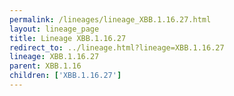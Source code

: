 ```yaml
---
permalink: /lineages/lineage_XBB.1.16.27.html
layout: lineage_page
title: Lineage XBB.1.16.27
redirect_to: ../lineage.html?lineage=XBB.1.16.27
lineage: XBB.1.16.27
parent: XBB.1.16
children: ['XBB.1.16.27']
---
```


